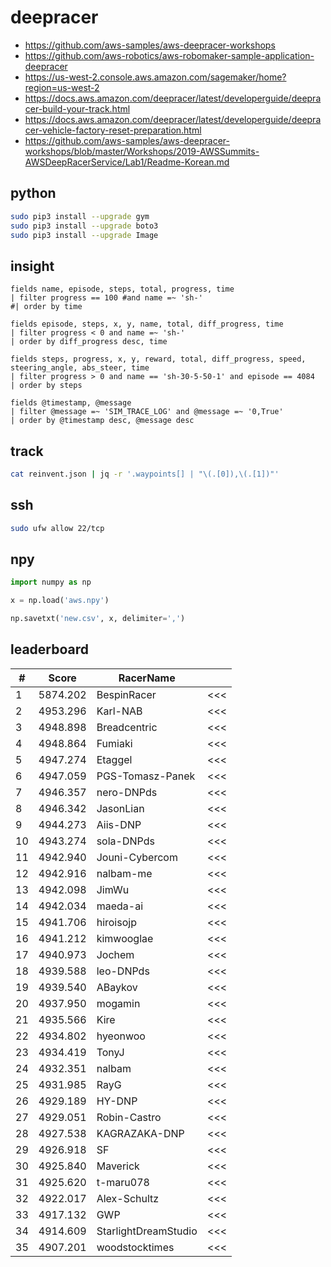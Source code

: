 # deepracer

* <https://github.com/aws-samples/aws-deepracer-workshops>
* <https://github.com/aws-robotics/aws-robomaker-sample-application-deepracer>
* <https://us-west-2.console.aws.amazon.com/sagemaker/home?region=us-west-2>
* <https://docs.aws.amazon.com/deepracer/latest/developerguide/deepracer-build-your-track.html>
* <https://docs.aws.amazon.com/deepracer/latest/developerguide/deepracer-vehicle-factory-reset-preparation.html>
* <https://github.com/aws-samples/aws-deepracer-workshops/blob/master/Workshops/2019-AWSSummits-AWSDeepRacerService/Lab1/Readme-Korean.md>

## python

```bash
sudo pip3 install --upgrade gym
sudo pip3 install --upgrade boto3
sudo pip3 install --upgrade Image
```

## insight

```
fields name, episode, steps, total, progress, time
| filter progress == 100 #and name =~ 'sh-'
#| order by time

fields episode, steps, x, y, name, total, diff_progress, time
| filter progress < 0 and name =~ 'sh-'
| order by diff_progress desc, time

fields steps, progress, x, y, reward, total, diff_progress, speed, steering_angle, abs_steer, time
| filter progress > 0 and name == 'sh-30-5-50-1' and episode == 4084
| order by steps

fields @timestamp, @message
| filter @message =~ 'SIM_TRACE_LOG' and @message =~ '0,True'
| order by @timestamp desc, @message desc
```

## track

```bash
cat reinvent.json | jq -r '.waypoints[] | "\(.[0]),\(.[1])"'
```

## ssh

```bash
sudo ufw allow 22/tcp
```

## npy

```python
import numpy as np

x = np.load('aws.npy')

np.savetxt('new.csv', x, delimiter=',')
```

## leaderboard

<!-- leaderboard -->
| # | Score | RacerName |   |
| - | ----- | --------- | - |
| 1 | 5874.202 | BespinRacer | <<< |
| 2 | 4953.296 | Karl-NAB | <<< |
| 3 | 4948.898 | Breadcentric | <<< |
| 4 | 4948.864 | Fumiaki | <<< |
| 5 | 4947.274 | Etaggel | <<< |
| 6 | 4947.059 | PGS-Tomasz-Panek | <<< |
| 7 | 4946.357 | nero-DNPds | <<< |
| 8 | 4946.342 | JasonLian | <<< |
| 9 | 4944.273 | Aiis-DNP | <<< |
| 10 | 4943.274 | sola-DNPds | <<< |
| 11 | 4942.940 | Jouni-Cybercom | <<< |
| 12 | 4942.916 | nalbam-me | <<< |
| 13 | 4942.098 | JimWu | <<< |
| 14 | 4942.034 | maeda-ai | <<< |
| 15 | 4941.706 | hiroisojp | <<< |
| 16 | 4941.212 | kimwooglae | <<< |
| 17 | 4940.973 | Jochem | <<< |
| 18 | 4939.588 | leo-DNPds | <<< |
| 19 | 4939.540 | ABaykov | <<< |
| 20 | 4937.950 | mogamin | <<< |
| 21 | 4935.566 | Kire | <<< |
| 22 | 4934.802 | hyeonwoo | <<< |
| 23 | 4934.419 | TonyJ | <<< |
| 24 | 4932.351 | nalbam | <<< |
| 25 | 4931.985 | RayG | <<< |
| 26 | 4929.189 | HY-DNP | <<< |
| 27 | 4929.051 | Robin-Castro | <<< |
| 28 | 4927.538 | KAGRAZAKA-DNP | <<< |
| 29 | 4926.918 | SF | <<< |
| 30 | 4925.840 | Maverick | <<< |
| 31 | 4925.620 | t-maru078 | <<< |
| 32 | 4922.017 | Alex-Schultz | <<< |
| 33 | 4917.132 | GWP | <<< |
| 34 | 4914.609 | StarlightDreamStudio | <<< |
| 35 | 4907.201 | woodstocktimes | <<< |
